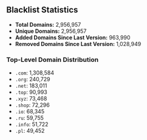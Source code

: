 ## Blacklist Statistics

- **Total Domains:** 2,956,957
- **Unique Domains:** 2,956,957
- **Added Domains Since Last Version:** 963,990
- **Removed Domains Since Last Version:** 1,028,949

### Top-Level Domain Distribution

-  `.com`: 1,308,584
-  `.org`: 240,729
-  `.net`: 183,011
-  `.top`: 90,993
-  `.xyz`: 73,468
-  `.shop`: 72,296
-  `.io`: 68,345
-  `.ru`: 59,755
-  `.info`: 51,722
-  `.pl`: 49,452

